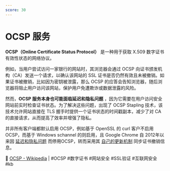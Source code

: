 ```yaml
---
score: 30
---
```


# OCSP 服务

**OCSP（Online Certificate Status Protocol）** 是一种用于获取 X.509 数字证书有效性状态的网络协议。

例如，当用户尝试访问一家银行的网站时，其浏览器会通过 OCSP 向证书颁发机构（CA）发送一个请求，以确认该网站的 SSL 证书是否仍然有效且未被撤销。如果证书被撤销，比如因为密钥被泄露，那么 OCSP 的应答会告知浏览器，随后浏览器将阻止用户访问该网站，保护用户免遭欺诈或数据泄露的风险。

然而，**OCSP 服务本身也可能面临延迟和隐私问题** ，因为它需要在用户访问安全网站前实时检查证书状态。为了解决这些问题，出现了 OCSP Stapling 技术，该技术允许网站直接在 TLS 握手时提供一个证书状态的时间戳副本，减少了对 CA 的直接请求，从而提高了效率并增强了隐私。

并非所有客户端都默认启用 OCSP，例如基于 OpenSSL 的 curl 客户不启用 OCSP，而基于 Windows schannel 的则启用，且 Google Chrome 自 2012年以来因 [延迟和隐私问题](https://www.imperialviolet.org/2012/02/05/crlsets.html)  而停用OCSP，转而采用其 [自己的更新机制](https://www.zdnet.com/article/chrome-does-certificate-revocation-better/) 同步证书撤销信息。

🔗 [OCSP - Wikipedia](https://zh.wikipedia.org/wiki/%E5%9C%A8%E7%BA%BF%E8%AF%81%E4%B9%A6%E7%8A%B6%E6%80%81%E5%8D%8F%E8%AE%AE) | #OCSP #数字证书 #网站安全 #SSL验证 #互联网安全 #kb
